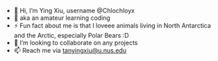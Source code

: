 - 👋 Hi, I’m Ying Xiu, username @Chlochloyx
- 👀 aka an amateur learning coding
- ⚡ Fun fact about me is that I loveee animals living in North Antarctica and the Arctic, especially Polar Bears :D
- 💞️ I’m looking to collaborate on any projects
- 📫 Reach me via tanyingxiu@u.nus.edu


<!---
#Chlochloyx/Chlochloyx is a ✨ special ✨ repository because its `README.md` (this file) appears on your GitHub profile.
You can click the Preview link to take a look at your changes.
--->
